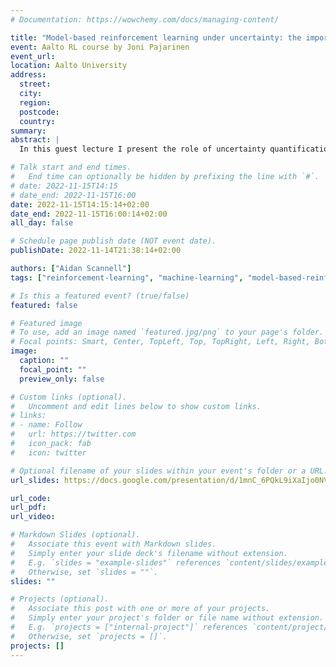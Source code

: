 ```yaml
---
# Documentation: https://wowchemy.com/docs/managing-content/

title: "Model-based reinforcement learning under uncertainty: the importance of knowing what you don't know"
event: Aalto RL course by Joni Pajarinen
event_url:
location: Aalto University
address:
  street:
  city:
  region:
  postcode:
  country:
summary:
abstract: |
  In this guest lecture I present the role of uncertainty quantification in model-based RL. I show how to quantify uncertainty in dynamics models and how to use it to 1) reduce "model bias" and 2) target exploration. I highlight the importance of disentangling the different sources of uncertainty (epistemic/aleatoric). Finally, I present some of the papers that pioneered these ideas.

# Talk start and end times.
#   End time can optionally be hidden by prefixing the line with `#`.
# date: 2022-11-15T14:15
# date_end: 2022-11-15T16:00
date: 2022-11-15T14:15:14+02:00
date_end: 2022-11-15T16:00:14+02:00
all_day: false

# Schedule page publish date (NOT event date).
publishDate: 2022-11-14T21:38:14+02:00

authors: ["Aidan Scannell"]
tags: ["reinforcement-learning", "machine-learning", "model-based-reinforcement-learning"]

# Is this a featured event? (true/false)
featured: false

# Featured image
# To use, add an image named `featured.jpg/png` to your page's folder. 
# Focal points: Smart, Center, TopLeft, Top, TopRight, Left, Right, BottomLeft, Bottom, BottomRight.
image:
  caption: ""
  focal_point: ""
  preview_only: false

# Custom links (optional).
#   Uncomment and edit lines below to show custom links.
# links:
# - name: Follow
#   url: https://twitter.com
#   icon_pack: fab
#   icon: twitter

# Optional filename of your slides within your event's folder or a URL.
url_slides: https://docs.google.com/presentation/d/1mnC_6PQkL9iXaIjo0NVzEjxwXz-Ck8afsOGUcrju3GY/edit?usp=sharing

url_code:
url_pdf:
url_video:

# Markdown Slides (optional).
#   Associate this event with Markdown slides.
#   Simply enter your slide deck's filename without extension.
#   E.g. `slides = "example-slides"` references `content/slides/example-slides.md`.
#   Otherwise, set `slides = ""`.
slides: ""

# Projects (optional).
#   Associate this post with one or more of your projects.
#   Simply enter your project's folder or file name without extension.
#   E.g. `projects = ["internal-project"]` references `content/project/deep-learning/index.md`.
#   Otherwise, set `projects = []`.
projects: []
---
```

